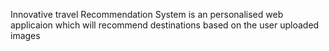 Innovative travel Recommendation System is an personalised web applicaion which will recommend destinations based on the user uploaded images
